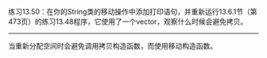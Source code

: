 练习13.50：在你的String类的移动操作中添加打印语句，并重新运行13.6.1节（第473页）的练习13.48程序，它使用了一个vector<String>，观察什么时候会避免拷贝。

---

当重新分配空间时会避免调用拷贝构造函数，而使用移动构造函数。
